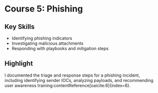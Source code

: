 # Course 5: Phishing

## Key Skills
- Identifying phishing indicators
- Investigating malicious attachments
- Responding with playbooks and mitigation steps

## Highlight
I documented the triage and response steps for a phishing incident, including identifying sender IOCs, analyzing payloads, and recommending user awareness training:contentReference[oaicite:6]{index=6}.
